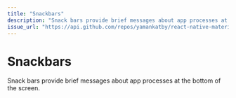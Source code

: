 ```yaml
---
title: "Snackbars"
description: "Snack bars provide brief messages about app processes at the bottom of the screen."
issue_url: "https://api.github.com/repos/yamankatby/react-native-material/issues/6"
---
```

    
# Snackbars
Snack bars provide brief messages about app processes at the bottom of the screen.
